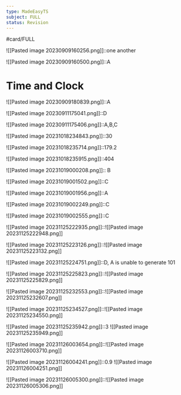 ```yaml
---
type: MadeEasyTS
subject: FULL
status: Revision
---
```

#card/FULL 

![[Pasted image 20230909160256.png]]::one another


![[Pasted image 20230909160500.png]]::A

# Time and Clock


![[Pasted image 20230909180839.png]]::A

![[Pasted image 20230911175041.png]]::D <!--SR:!2024-01-24,9,190-->

![[Pasted image 20230911175406.png]]::A,B,C

![[Pasted image 20231018234843.png]]::30

![[Pasted image 20231018235714.png]]::179.2 <!--SR:!2024-02-05,21,190-->


![[Pasted image 20231018235915.png]]::404 <!--SR:!2024-01-27,12,190-->

![[Pasted image 20231019000208.png]]:: B

![[Pasted image 20231019001502.png]]::C

![[Pasted image 20231019001956.png]]::A <!--SR:!2024-01-24,9,190-->

![[Pasted image 20231019002249.png]]::C

![[Pasted image 20231019002555.png]]::C <!--SR:!2024-01-29,9,190-->

![[Pasted image 20231125222935.png]]::![[Pasted image 20231125222948.png]]

![[Pasted image 20231125223126.png]]::![[Pasted image 20231125223132.png]]

![[Pasted image 20231125224751.png]]::D, A is unable to generate 101

![[Pasted image 20231125225823.png]]::![[Pasted image 20231125225829.png]]

![[Pasted image 20231125232553.png]]::![[Pasted image 20231125232607.png]] <!--SR:!2024-01-26,6,191-->

![[Pasted image 20231125234527.png]]::![[Pasted image 20231125234550.png]]

![[Pasted image 20231125235942.png]]::3 ![[Pasted image 20231125235949.png]]

![[Pasted image 20231126003654.png]]::![[Pasted image 20231126003710.png]] <!--SR:!2024-01-21,6,185-->

![[Pasted image 20231126004241.png]]::0.9 ![[Pasted image 20231126004251.png]]

![[Pasted image 20231126005300.png]]::![[Pasted image 20231126005306.png]] <!--SR:!2024-01-26,6,191-->

